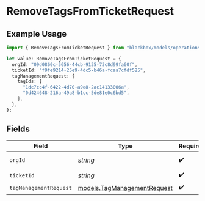 # RemoveTagsFromTicketRequest

## Example Usage

```typescript
import { RemoveTagsFromTicketRequest } from "blackbox/models/operations";

let value: RemoveTagsFromTicketRequest = {
  orgId: "09d0860c-5656-44cb-9135-73c8d99fa60f",
  ticketId: "f9fe9214-25e9-4dc5-b46a-fcaa7cfdf525",
  tagManagementRequest: {
    tagIds: [
      "1dc7cc4f-6422-4d70-a9e8-2ac14133006a",
      "0d424648-216a-49a8-b1cc-5de81e0c6bd5",
    ],
  },
};
```

## Fields

| Field                                                               | Type                                                                | Required                                                            | Description                                                         |
| ------------------------------------------------------------------- | ------------------------------------------------------------------- | ------------------------------------------------------------------- | ------------------------------------------------------------------- |
| `orgId`                                                             | *string*                                                            | :heavy_check_mark:                                                  | Organization ID                                                     |
| `ticketId`                                                          | *string*                                                            | :heavy_check_mark:                                                  | Ticket ID                                                           |
| `tagManagementRequest`                                              | [models.TagManagementRequest](../../models/tagmanagementrequest.md) | :heavy_check_mark:                                                  | N/A                                                                 |